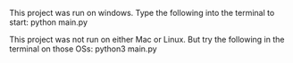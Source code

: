 This project was run on windows. Type the following into the terminal to start:
python main.py

This project was not run on either Mac or Linux. But try the following in the terminal on those OSs:
python3 main.py
